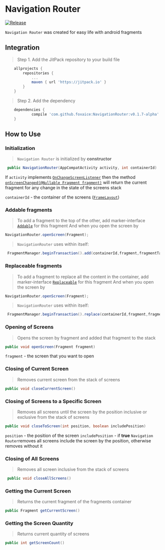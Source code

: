 # Navigation Router
[![Release](https://jitpack.io/v/foxaice/NavigationRouter.svg)](https://jitpack.io/#foxaice/NavigationRouter)

```Navigation Router``` was created for easy life with android fragments

## Integration
>Step 1. Add the JitPack repository to your build file
```groovy
	allprojects {
		repositories {
			...
			maven { url 'https://jitpack.io' }
		}
	}
```
>Step 2. Add the dependency
```groovy
	dependencies {
	        compile 'com.github.foxaice:NavigationRouter:v0.1.7-alpha'
	}
```
## How to Use
### Initialization
>```Navigation Router``` is initialized by **constructor**
```java
 public NavigationRouter(AppCompatActivity activity, int containerId)
```
If ```activity``` implements [```OnChangeScreenListener```] then the method  [```onScreenChanged(@Nullable Fragment fragment)```] will return the current fragment for any change in the state of the screens stack

```containerId``` - the container of the screens ([```FrameLayout```])

### Addable fragments
>To add a fragment to the top of the other, add marker-interface [```Addable```] for this fragment
And when you open the screen by
```java
NavigationRouter.openScreen(Fragment);
```
>```NavigationRouter``` uses within itself:
```java
 FragmentManager.beginTransaction().add(containerId,fragment,fragmentTag).commit();
```

### Replaceable fragments
>To add a fragment to replace all the content in the container, add marker-interface [```Replaceable```] for this fragment
And when you open the screen by
```java
NavigationRouter.openScreen(Fragment);
```
>```NavigationRouter``` uses within itself:
```java
 FragmentManager.beginTransaction().replace(containerId,fragment,fragmentTag).commit();
```

### Opening of Screens
>Opens the screen by fragment and added that fragment to the stack
```java
public void openScreen(Fragment fragment)
```
```fragment``` - the screen that you want to open

### Closing of Current Screen
>Removes current screen from the stack of screens
```java
public void closeCurrentScreen()
```

### Closing of Screens to a Specific Screen
>Removes all screens until the screen by the position inclusive or exclusive from the stack of screens
```java
public void closeToScreen(int position, boolean includePosition)
```
```position``` - the position of the screen
```includePosition``` - if **true** ```Navigation Router```removes all screens include the screen by the position, otherwise removes without it

### Closing of All Screens
>Removes all screen inclusive from the stack of screens
```java
 public void closeAllScreens()
```

### Getting the Current Screen
>Returns the current fragment of the fragments container
```java
public Fragment getCurrentScreen()
```

### Getting the Screen Quantity
>Returns current quantity of screens
```java
public int getScreenCount()
```

[//]: # ()

   [```Addable```]:<https://github.com/foxaice/NavigationRouter/blob/v0.1-alpha/navigation-router/src/main/java/com/sequenia/navigation_router/NavigationRouter.java#L17-L23>
   [```Replaceable```]:<https://github.com/foxaice/NavigationRouter/blob/v0.1-alpha/navigation-router/src/main/java/com/sequenia/navigation_router/NavigationRouter.java#L25-L31>
   [```NavigationRouterActivity```]:<https://github.com/foxaice/NavigationRouter/blob/v0.1-alpha/navigation-router/src/main/java/com/sequenia/navigation_router/NavigationRouterActivity.java>
   [```OnChangeScreenListener```]:<https://github.com/foxaice/NavigationRouter/blob/v0.1-alpha/navigation-router/src/main/java/com/sequenia/navigation_router/OnChangeScreenListener.java>
   [```onScreenChanged(@Nullable Fragment fragment)```]:<https://github.com/foxaice/NavigationRouter/blob/4b431287834f2e40a31c85fcdcc5997e29bddbfd/navigation-router/src/main/java/com/sequenia/navigation_router/OnChangeScreenListener.java#L10-L15>
   [```FrameLayout```]:<https://developer.android.com/reference/android/widget/FrameLayout.html>